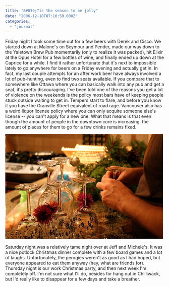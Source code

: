 ```yaml
---
title: "&#039;Tis the season to be jolly"
date: "2006-12-18T07:10:59.000Z"
categories: 
  - "journal"
---
```


Friday night I took some time out for a few beers with Derek and Cisco. We started down at Malone's on Seymour and Pender, made our way down to the Yaletown Brew Pub momentarily (only to realize it was packed), hit Elixir at the Opus Hotel for a few bottles of wine, and finally ended up down at the Caprice for a while. I find it rather unfortunate that it's next to impossible lately to go anywhere for beers on a Friday evening and actually get in. In fact, my last couple attempts for an after work beer have always involved a lot of pub-hunting, even to find two seats available. If you compare that to somewhere like Ottawa where you can basically walk into any pub and get a seat, it's pretty discouraging. I've been told one of the reasons you get a lot of violence on the weekends is the policy most bars have of keeping people stuck outside waiting to get in. Tempers start to flare, and before you know it you have the Granville Street equivalent of road rage. Vancouver also has a weird liquor license policy where you can only acquire someone else's license -- you can't apply for a new one. What that means is that even though the amount of people in the downtown core is increasing, the amount of places for them to go for a few drinks remains fixed.

[![Wine Glasses](images/325135782_e8a12edfdf.jpg)](http://www.flickr.com/photos/duanestorey/325135782/)

Saturday night was a relatively tame night over at Jeff and Michele's. It was a nice potlock Christmas dinner complete with a few board games and a lot of laughs. Unfortunately, the perogies weren't as good as I had hoped, but everyone appeared to eat them anyway (hey, what are friends for). Thursday night is our work Christmas party, and then next week I'm completely off. I'm not sure what I'll do, besides for hang out in Chilliwack, but I'd really like to disappear for a few days and take a breather.
